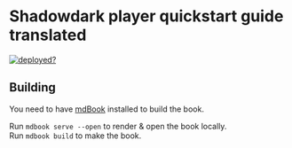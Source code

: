 # Shadowdark player quickstart guide translated

[![deployed?](https://github.com/skorobogatydmitry/shadowdark-player-quickstart/actions/workflows/deploy.yml/badge.svg)](https://github.com/skorobogatydmitry/shadowdark-player-quickstart/actions/workflows/deploy.yml)

## Building
You need to have [mdBook](https://rust-lang.github.io/mdBook/guide/installation.html) installed to build the book.

Run `mdbook serve --open` to render & open the book locally.  
Run `mdbook build` to make the book.
